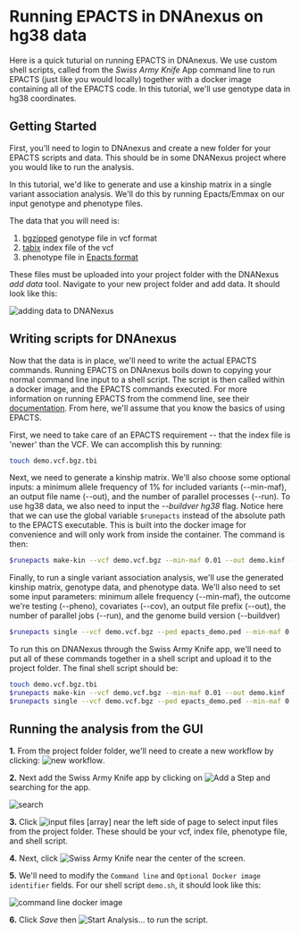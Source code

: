 # Running EPACTS in DNAnexus on hg38 data

Here is a quick tuturial on running EPACTS in DNAnexus. We use custom shell scripts, called from the *Swiss Army Knife* App command line to run EPACTS (just like you would locally) together with a docker image containing all of the EPACTS code. In this tutorial, we'll use genotype data in hg38 coordinates.

## Getting Started

First, you'll need to login to DNAnexus and create a new folder for your EPACTS scripts and data. This should be in some DNANexus project where you would like to run the analysis.

In this tutorial, we'd like to generate and use a kinship matrix in a single variant association analysis. We'll do this by running Epacts/Emmax on our input genotype and phenotype files.

The data that you will need is:
1. [bgzipped](http://www.htslib.org/doc/tabix.html) genotype file in vcf format
2. [tabix](http://www.htslib.org/doc/tabix.html) index file of the vcf
3. phenotype file in [Epacts format](https://genome.sph.umich.edu/wiki/EPACTS#PED_file_for_Phenotypes_and_Covariates)

These files must be uploaded into your project folder with the DNANexus *add data* tool. Navigate to your new project folder and add data. It should look like this:

![adding data to DNANexus](https://user-images.githubusercontent.com/30277822/34653670-5915b8b6-f3bd-11e7-84e6-31452fc2ed86.png)


## Writing scripts for DNAnexus

Now that the data is in place, we'll need to write the actual EPACTS commands. Running EPACTS on DNAnexus boils down to copying your normal command line input to a shell script. The script is then called within a docker image, and the EPACTS commands executed. For more information on running EPACTS from the commend line, see their [documentation](https://genome.sph.umich.edu/wiki/EPACTS). From here, we'll assume that you know the basics of using EPACTS. 

First, we need to take care of an EPACTS requirement -- that the index file is 'newer' than the VCF. We can accomplish this by running:

```bash
touch demo.vcf.bgz.tbi
```

Next, we need to generate a kinship matrix. We'll also choose some optional inputs: a minimum allele frequency of 1% for included variants (--min-maf), an output file name (--out), and the number of parallel processes (--run). To use hg38 data, we also need to input the *--buildver hg38* flag. Notice here that we can use the global variable `$runepacts` instead of the absolute path to the EPACTS executable. This is built into the docker image for convenience and will only work from inside the container. The command is then:

```bash
$runepacts make-kin --vcf demo.vcf.bgz --min-maf 0.01 --out demo.kinf --run 2 --buildver hg38
```

Finally, to run a single variant association analysis, we'll use the generated kinship matrix, genotype data, and phenotype data. We'll also need to set some input parameters: minimum allele frequency (--min-maf), the outcome we're testing (--pheno), covariates (--cov), an output file prefix (--out), the number of parallel jobs (--run), and the genome build version (--buildver)

```bash
$runepacts single --vcf demo.vcf.bgz --ped epacts_demo.ped --min-maf 0.001 --kin demo.kinf --pheno FG --cov SEX --cov AGE --test q.emmax --out demo_sv --run 2 --buildver hg38
```

To run this on DNANexus through the Swiss Army Knife app, we'll need to put all of these commands together in a shell script and upload it to the project folder. The final shell script should be:

```bash
touch demo.vcf.bgz.tbi
$runepacts make-kin --vcf demo.vcf.bgz --min-maf 0.01 --out demo.kinf --run 2 --buildver hg38
$runepacts single --vcf demo.vcf.bgz --ped epacts_demo.ped --min-maf 0.001 --kin demo.kinf --pheno FG --cov SEX --cov AGE --test q.emmax --out demo_sv --run 2 --buildver hg38
```

## Running the analysis from the GUI

__1.__ From the project folder folder, we'll need to create a new workflow by clicking: ![new workflow](https://user-images.githubusercontent.com/30277822/34676161-efcdf39e-f459-11e7-8929-013612c06ab7.png).


__2.__ Next add the Swiss Army Knife app by clicking on ![Add a Step](https://user-images.githubusercontent.com/30277822/34676208-1785c0b0-f45a-11e7-9458-2ef843b50010.png) and searching for the app.

![search](https://user-images.githubusercontent.com/30277822/34676242-31290aa4-f45a-11e7-9bcc-d92289876c6d.png)


__3.__ Click ![input files [array]](https://user-images.githubusercontent.com/30277822/34676262-3f08380c-f45a-11e7-9b5f-f908b88f1537.png) near the left side of page to select input files from the project folder. These should be your vcf, index file, phenotype file, and shell script.


__4.__ Next, click ![Swiss Army Knife](https://user-images.githubusercontent.com/30277822/34676291-5740cd1c-f45a-11e7-9ddb-fd805fc04f7f.png) near the center of the screen. 


__5.__ We'll need to modify the `Command line` and `Optional Docker image identifier` fields. For our shell script `demo.sh`, it should look like this:

![command line docker image](https://user-images.githubusercontent.com/30277822/34676327-73914d84-f45a-11e7-9e7b-d558244a9d9b.png)


__6.__ Click *Save* then ![Start Analysis...](https://user-images.githubusercontent.com/30277822/34676354-8585c628-f45a-11e7-91ca-8ad1f41c2135.png) to run the script.